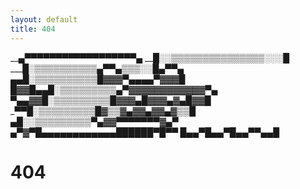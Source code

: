 ```yaml
---
layout: default
title: 404
---
```


________▄▀▀▀▀▀▀▀▀▀▀▀▀▀▀▀▀▀▀▄______
_______█░░▒▒▒▒▒▒▒▒▒▒▒▒▒▒▒░░░█_____
_______█░▒▒▒▒▒▒▒▒▒▒▄▀▀▄▒▒▒░░█▄▀▀▄_
__▄▄___█░▒▒▒▒▒▒▒▒▒▒█▓▓▓▀▄▄▄▄▀▓▓▓█_
█▓▓█▄▄█░▒▒▒▒▒▒▒▒▒▄▀▓▓▓▓▓▓▓▓▓▓▓▓▀▄_
_▀▄▄▓▓█░▒▒▒▒▒▒▒▒▒█▓▓▓▄█▓▓▓▄▓▄█▓▓█_
_____▀▀█░▒▒▒▒▒▒▒▒▒█▓▒▒▓▄▓▓▄▓▓▄▓▒▒█
______▄█░░▒▒▒▒▒▒▒▒▒▀▄▓▓▀▀▀▀▀▀▀▓▄▀_
____▄▀▓▀█▄▄▄▄▄▄▄▄▄▄▄▄██████▀█▀▀___
____█▄▄▀_█▄▄▀_______█▄▄▀_▀▄▄█_____
# 404